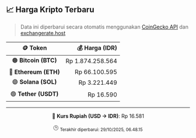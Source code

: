 

<!-- HARGA_KRIPTO -->
## 📈 Harga Kripto Terbaru

> Data ini diperbarui secara otomatis menggunakan [CoinGecko API](https://www.coingecko.com/) dan [exchangerate.host](https://exchangerate.host/)

<div align="center">

| 🪙 Token | 💰 Harga (IDR) |
|:------:|---------------:|
| 🟠 **Bitcoin (BTC)**   | Rp 1.874.258.564 |
| 🔵 **Ethereum (ETH)**  | Rp 66.100.595 |
| 🟣 **Solana (SOL)**    | Rp 3.221.449 |
| 🟢 **Tether (USDT)**   | Rp 16.590 |

---

💱 **Kurs Rupiah (USD → IDR)**: Rp 16.581

🕒 <sub>Terakhir diperbarui: 29/10/2025, 06.48.15</sub>

</div>
<!-- /HARGA_KRIPTO -->